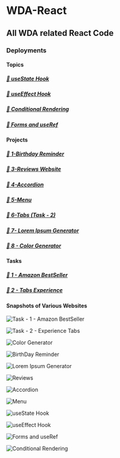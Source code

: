 # WDA-React

## All WDA related React Code

### Deployments

#### Topics

##### [🔗 useState Hook](https://wda-react-usestate-hook-mavenranks-projects.vercel.app/)
<!--from Vercel.App-->

##### [🔗 useEffect Hook](https://wda-react-useeffect-hook-mavenranks-projects.vercel.app/)
<!--from Vercel.App-->

##### [🔗 Conditional Rendering](https://wda-react-conditional-rendering.pages.dev/)
<!--from CloudFLare Pages-->

##### [🔗 Forms and useRef](https://wda-react-forms-useref-hook.pages.dev/)
<!--from Vercel.app-->

#### Projects

##### [🔗 1-Birthday Reminder](https://wda-react-project-1-birthday-reminder-mavenranks-projects.vercel.app/)
<!--from Vercel.app-->

##### [🔗 3-Reviews Website](https://wda-react-projects-3-reviews.pages.dev/)
<!--from CloudFlare Pages-->

##### [🔗 4-Accordion](https://wda-react-projects-4-accordion.pages.dev/)
<!--from CloudFlare Pages-->

##### [🔗 5-Menu](https://wda-react-projects-5-menu.pages.dev/)
<!--from CloudFlare Pages-->

##### [🔗 6-Tabs (Task - 2)](https://wda-react-task-2-tabs.pages.dev/)

##### [🔗 7- Lorem Ipsum Generator](https://wda-react-projects-7-lorem-generator.pages.dev/)

##### [🔗 8 - Color Generator](https://wda-react-projects-8-color-generator.pages.dev/)

#### Tasks

##### [🔗 1 - Amazon BestSeller](https://wda-react-task-1-amazon-bestseller.pages.dev/)
<!--from CloudFlare Pages-->

##### [🔗 2 - Tabs Experience](https://wda-react-task-2-tabs.pages.dev/)
<!--from CloudFlare Pages-->

#### Snapshots of Various Websites

![Task - 1 - Amazon BestSeller](./Task%20-%201%20-%20Amazon%20BestSeller/thumbnail.png)

![Task - 2 - Experience Tabs](./Task%20-%202%20-%20Tabs/thumbnail.png)

![Color Generator](./Projects/8-Color%20Generator/thumbnail.png)

![BirthDay Reminder](./Projects/1-Birthday%20Reminder/implementation.png)

![Lorem Ipsum Generator](./Projects/7-Lorem%20Ipsum/thumbnail.png)

![Reviews](./Projects/3-Reviews/thumbnail.png)

![Accordion](./Projects/4-Accordion/thumbnail.png)

![Menu](./Projects/5-Menu/thumbnail.png)

![useState Hook](./React%20useState%20Hook/thumbnail.png)

![useEffect Hook](./React%20useEffect%20Hook/implementation.png)

![Forms and useRef](./Forms/thumbnail.png)

![Conditional Rendering](./Conditional%20Rendering/thumbnail.png)
